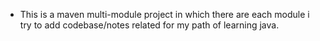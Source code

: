 - This is a maven multi-module project in which there are each module i try to add codebase/notes related for my path of learning java.